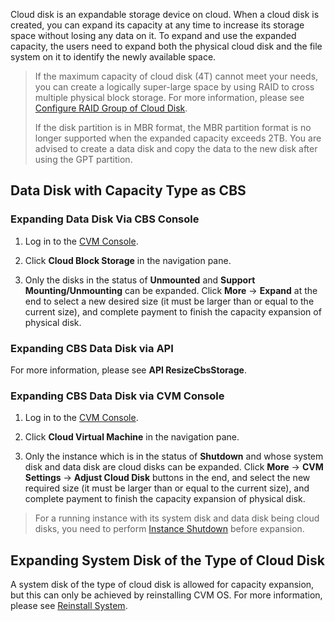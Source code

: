 Cloud disk is an expandable storage device on cloud. When a cloud disk is created, you can expand its capacity at any time to increase its storage space without losing any data on it. To expand and use the expanded capacity, the users need to expand both the physical cloud disk and the file system on it to identify the newly available space.

> If the maximum capacity of cloud disk (4T) cannot meet your needs, you can create a logically super-large space by using RAID to cross multiple physical block storage. For more information, please see [Configure RAID Group of Cloud Disk](/document/product/362/2932).
> 
> If the disk partition is in MBR format, the MBR partition format is no longer supported when the expanded capacity exceeds 2TB. You are advised to create a data disk and copy the data to the new disk after using the GPT partition.

## Data Disk with Capacity Type as CBS
### Expanding Data Disk Via CBS Console

1) Log in to the [CVM Console](https://console.cloud.tencent.com/cvm).

2) Click **Cloud Block Storage** in the navigation pane.

3) Only the disks in the status of **Unmounted** and **Support Mounting/Unmounting** can be expanded. Click **More** -> **Expand** at the end to select a new desired size (it must be larger than or equal to the current size), and complete payment to finish the capacity expansion of physical disk.


### Expanding CBS Data Disk via API
For more information, please see **API ResizeCbsStorage**.

### Expanding CBS Data Disk via CVM Console
1) Log in to the [CVM Console](https://console.cloud.tencent.com/cvm).

2) Click **Cloud Virtual Machine** in the navigation pane.

3) Only the instance which is in the status of **Shutdown** and whose system disk and data disk are cloud disks can be expanded. Click **More** -> **CVM Settings** -> **Adjust Cloud Disk** buttons in the end, and select the new required size (it must be larger than or equal to the current size), and complete payment to finish the capacity expansion of physical disk.

> For a running instance with its system disk and data disk being cloud disks, you need to perform [Instance Shutdown](/doc/product/213/4929) before expansion.

## Expanding System Disk of the Type of Cloud Disk
A system disk of the type of cloud disk is allowed for capacity expansion, but this can only be achieved by reinstalling CVM OS. For more information, please see [Reinstall System](https://intl.cloud.tencent.com/document/product/213/4933).
